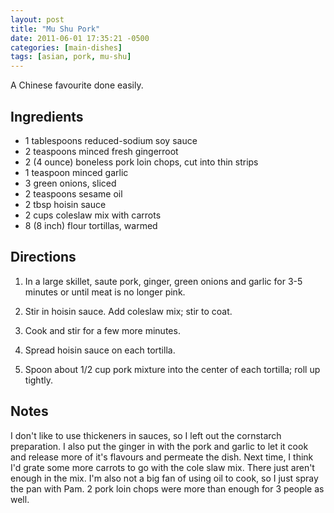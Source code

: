 ```yaml
---
layout: post
title: "Mu Shu Pork"
date: 2011-06-01 17:35:21 -0500
categories: [main-dishes]
tags: [asian, pork, mu-shu]
---
```

A Chinese favourite done easily.

## Ingredients

* 1 tablespoons reduced-sodium soy sauce
* 2 teaspoons minced fresh gingerroot
* 2 (4 ounce) boneless pork loin chops, cut into thin strips
* 1 teaspoon minced garlic
* 3 green onions, sliced
* 2 teaspoons sesame oil
* 2 tbsp hoisin sauce
* 2 cups coleslaw mix with carrots
* 8 (8 inch) flour tortillas, warmed

## Directions

1.  In a large skillet, saute pork, ginger, green onions and garlic for 3-5 minutes or until meat is no longer pink.

1.  Stir in hoisin sauce. Add coleslaw mix; stir to coat. 

1. Cook and stir for a few more minutes.

1. Spread hoisin sauce on each tortilla.

1. Spoon about 1/2 cup pork mixture into the center of each tortilla; roll up tightly.

## Notes

I don't like to use thickeners in sauces, so I left out the cornstarch
preparation. I also put the ginger in with the pork and garlic to let
it cook and release more of it's flavours and permeate the dish. Next
time, I think I'd grate some more carrots to go with the cole slaw
mix. There just aren't enough in the mix. I'm also not a big fan of
using oil to cook, so I just spray the pan with Pam. 2 pork loin chops
were more than enough for 3 people as well.

